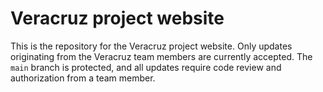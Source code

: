 # Veracruz project website

This is the repository for the Veracruz project website.
Only updates originating from the Veracruz team members are currently accepted.
The `main` branch is protected, and all updates require code review and authorization from a team member.
